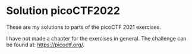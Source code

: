 # Solution picoCTF2022

These are my solutions to parts of the picoCTF 2021 exercises.

I have not made a chapter for the exercises in general.
The challenge can be found at: https://picoctf.org/.